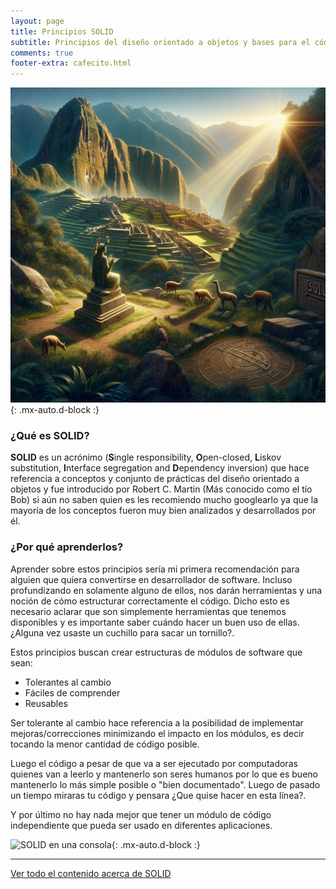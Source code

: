 ```yaml
---
layout: page
title: Principios SOLID
subtitle: Principios del diseño orientado a objetos y bases para el código limpio.
comments: true
footer-extra: cafecito.html
---
```


![SOLID ciudad inca perdida](/assets/img/posts/dalle-solid-machu-pichu.png){: .mx-auto.d-block :}

### ¿Qué es SOLID?

**SOLID** es un acrónimo (**S**ingle responsibility, **O**pen-closed, **L**iskov substitution, **I**nterface segregation and **D**ependency inversion) que hace referencia a conceptos y conjunto de prácticas del diseño orientado a objetos y fue introducido por Robert C. Martin (Más conocido como el tío Bob) si aún no saben quien es les recomiendo mucho googlearlo ya que la mayoría de los conceptos fueron muy bien analizados y desarrollados por él.


### ¿Por qué aprenderlos?

Aprender sobre estos principios sería mi primera recomendación para alguien que quiera convertirse en desarrollador de software. Incluso profundizando en solamente alguno de ellos, nos darán herramientas y una noción de cómo estructurar correctamente el código. Dicho esto es necesario aclarar que son simplemente herramientas que tenemos disponibles y es importante saber cuándo hacer un buen uso de ellas. ¿Alguna vez usaste un cuchillo para sacar un tornillo?.


Estos principios buscan crear estructuras de módulos de software que sean:

- Tolerantes al cambio
- Fáciles de comprender
- Reusables

Ser tolerante al cambio hace referencia a la posibilidad de implementar mejoras/correcciones minimizando el impacto en los módulos, es decir tocando la menor cantidad de código posible.

Luego el código a pesar de que va a ser ejecutado por computadoras quienes van a leerlo y mantenerlo son seres humanos por lo que es bueno mantenerlo lo más simple posible o "bien documentado". Luego de pasado un tiempo miraras tu código y pensara ¿Que quise hacer en esta línea?.

Y por último no hay nada mejor que tener un módulo de código independiente que pueda ser usado en diferentes aplicaciones.

![SOLID en una consola](https://urrestarazu-alejandro.github.io/memo-backend/assets/img/posts/SOLID.png){: .mx-auto.d-block :}

---

[Ver todo el contenido acerca de SOLID](https://memobackend.com.ar/tags/#solid)
